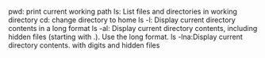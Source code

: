 pwd: print current working path ls: List files and directories in working directory cd: change directory to home
 ls -l: Display current directory contents in a long format
ls -al: Display current directory contents, including hidden files (starting with .). Use the long format.
ls -lna:Display current directory contents. with digits and hidden files
